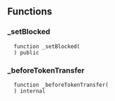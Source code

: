 



## Functions
### _setBlocked
```solidity
  function _setBlocked(
  ) public
```




### _beforeTokenTransfer
```solidity
  function _beforeTokenTransfer(
  ) internal
```




